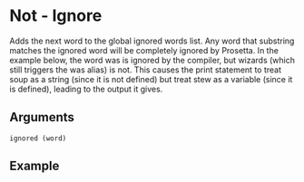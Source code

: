 # Not - Ignore

Adds the next word to the global ignored words list. Any word that substring matches the ignored word will be completely ignored by Prosetta. In the example below, the word was is ignored by the compiler, but wizards (which still triggers the was alias) is not. This causes the print statement to treat soup as a string (since it is not defined) but treat stew as a variable (since it is defined), leading to the output it gives.

## Arguments

```ignored (word)```

## Example

<editor :code='`
not was.
was soup two.
wizards stew three.
pri soup.
pri stew.
`' 
:code-wordier=null
output-method='console'></editor>